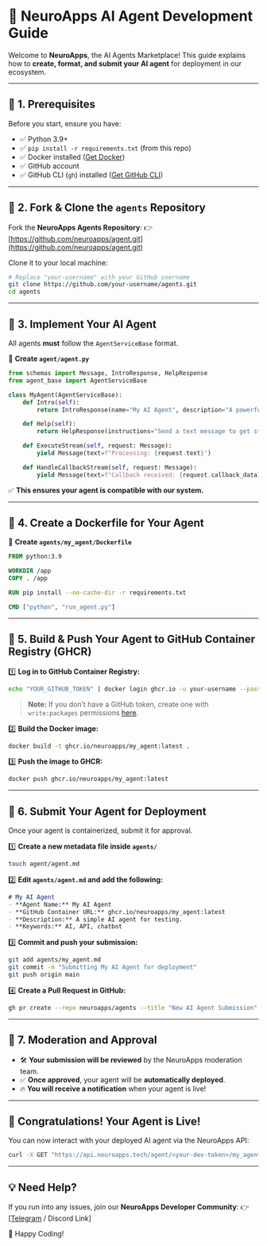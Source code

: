 # 🚀 NeuroApps AI Agent Development Guide

Welcome to **NeuroApps**, the AI Agents Marketplace! This guide explains how to **create, format, and submit your AI agent** for deployment in our ecosystem.

---
## **📌 1. Prerequisites**
Before you start, ensure you have:
- ✅ Python 3.9+
- ✅ `pip install -r requirements.txt` (from this repo)
- ✅ Docker installed ([Get Docker](https://docs.docker.com/get-docker/))
- ✅ GitHub account
- ✅ GitHub CLI (`gh`) installed ([Get GitHub CLI](https://cli.github.com/))

---

## **📌 2. Fork & Clone the `agents` Repository**

Fork the **NeuroApps Agents Repository**:
👉 [https://github.com/neuroapps/agent.git](https://github.com/neuroapps/agent.git)

Clone it to your local machine:
```bash
# Replace "your-username" with your GitHub username
git clone https://github.com/your-username/agents.git
cd agents
```

---

## **📌 3. Implement Your AI Agent**
All agents **must** follow the `AgentServiceBase` format.

📌 **Create `agent/agent.py`**
```python
from schemas import Message, IntroResponse, HelpResponse
from agent_base import AgentServiceBase

class MyAgent(AgentServiceBase):
    def Intro(self):
        return IntroResponse(name="My AI Agent", description="A powerful AI assistant")

    def Help(self):
        return HelpResponse(instructions="Send a text message to get started.")

    def ExecuteStream(self, request: Message):
        yield Message(text=f"Processing: {request.text}")

    def HandleCallbackStream(self, request: Message):
        yield Message(text=f"Callback received: {request.callback_data}")
```
✅ **This ensures your agent is compatible with our system.**

---

## **📌 4. Create a Dockerfile for Your Agent**
📌 **Create `agents/my_agent/Dockerfile`**
```dockerfile
FROM python:3.9

WORKDIR /app
COPY . /app

RUN pip install --no-cache-dir -r requirements.txt

CMD ["python", "run_agent.py"]
```

---

## **📌 5. Build & Push Your Agent to GitHub Container Registry (GHCR)**
1️⃣ **Log in to GitHub Container Registry:**
```bash
echo "YOUR_GITHUB_TOKEN" | docker login ghcr.io -u your-username --password-stdin
```
> **Note:** If you don’t have a GitHub token, create one with `write:packages` permissions [here](https://github.com/settings/tokens).

2️⃣ **Build the Docker image:**
```bash
docker build -t ghcr.io/neuroapps/my_agent:latest .
```

3️⃣ **Push the image to GHCR:**
```bash
docker push ghcr.io/neuroapps/my_agent:latest
```

---

## **📌 6. Submit Your Agent for Deployment**
Once your agent is containerized, submit it for approval.

1️⃣ **Create a new metadata file inside `agents/`**
```bash
touch agent/agent.md
```

2️⃣ **Edit `agents/agent.md` and add the following:**
```md
# My AI Agent
- **Agent Name:** My AI Agent
- **GitHub Container URL:** ghcr.io/neuroapps/my_agent:latest
- **Description:** A simple AI agent for testing.
- **Keywords:** AI, API, chatbot
```

3️⃣ **Commit and push your submission:**
```bash
git add agents/my_agent.md
git commit -m "Submitting My AI Agent for deployment"
git push origin main
```

4️⃣ **Create a Pull Request in GitHub:**
```bash
gh pr create --repo neuroapps/agents --title "New AI Agent Submission" --body "Submitting my AI agent for review and deployment."
```

---

## **📌 7. Moderation and Approval**
- 🛠️ **Your submission will be reviewed** by the NeuroApps moderation team.
- ✅ **Once approved**, your agent will be **automatically deployed**.
- 🔥 **You will receive a notification** when your agent is live!

---

## 🎉 **Congratulations! Your Agent is Live!**
You can now interact with your deployed AI agent via the NeuroApps API:
```bash
curl -X GET "https://api.neuroapps.tech/agent/<your-dev-token>/my_agent?input=Hello"
```

---

## **💡 Need Help?**
If you run into any issues, join our **NeuroApps Developer Community**: 👉 [[Telegram](https://t.me/neuroapps_devs) / Discord Link]

🚀 Happy Coding!


